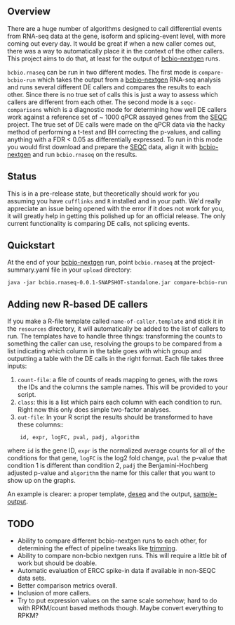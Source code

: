 <head>
    <script type="text/javascript"
            src="http://cdn.mathjax.org/mathjax/latest/MathJax.js?config=TeX-AMS-MML_HTMLorMML">
    </script>
</head>

## Overview

There are a huge number of algorithms designed to call differential
events from RNA-seq data at the gene, isoform and splicing-event
level, with more coming out every day. It would be great if when a new
caller comes out, there was a way to automatically place it in the
context of the other callers. This project aims to do that, at least
for the output of [bcbio-nextgen][bcbio-nextgen] runs.

``bcbio.rnaseq`` can be run in two different modes.  The first mode is
``compare-bcbio-run`` which takes the output from a
[bcbio-nextgen][bcbio-nextgen] RNA-seq analysis and runs several
different DE callers and compares the results to each other. Since
there is no true set of calls this is just a way to assess which
callers are different from each other.  The second mode is a
``seqc-comparisons`` which is a diagnostic mode for determining how
well DE callers work against a reference set of ~ 1000 qPCR assayed
genes from the [SEQC][SEQC] project. The true set of DE calls were
made on the qPCR data via the hacky method of performing a t-test and
BH correcting the p-values, and calling anything with a FDR < 0.05 as
differentially expressed. To run in this mode you would first download
and prepare the [SEQC][SEQC] data, align it with
[bcbio-nextgen][bcbio-nextgen] and run ``bcbio.rnaseq`` on the
results.

## Status
This is in a pre-release state, but theoretically should work for you
assuming you have ``cufflinks`` and ``R`` installed and in your path.
We'd really appreciate an issue being opened with the error if it does
not work for you, it will greatly help in getting this polished up for
an official release. The only current functionality is comparing DE
calls, not splicing events.

## Quickstart

At the end of your [bcbio-nextgen][bcbio-nextgen] run, point
``bcbio.rnaseq`` at the project-summary.yaml file in your
``upload`` directory:

    java -jar bcbio.rnaseq-0.0.1-SNAPSHOT-standalone.jar compare-bcbio-run

## Adding new R-based DE callers

If you make a R-file template called ``name-of-caller.template`` and
stick it in the ``resources`` directory, it will automatically be
added to the list of callers to run. The templates have to handle
three things: transforming the counts to something the caller can use,
resolving the groups to be compared from a list indicating which
column in the table goes with which group and outputting a table with
the DE calls in the right format. Each file takes three inputs:

1. ``count-file``: a file of counts of reads mapping to genes, with
the rows the IDs and the columns the sample names. This will be
provided to your script.
2. ``class``: this is a list which pairs each column with each
   condition to run.  Right now this only does simple two-factor
   analyses.
3. ``out-file``: In your R script the results should be transformed to
   have these columns::

```
    id, expr, logFC, pval, padj, algorithm
```

where ``id`` is the gene ID, ``expr`` is the normalized average counts
for all of the conditions for that gene, ``logFC`` is the log2 fold
change, ``pval`` the p-value that condition 1 is different than
condition 2, ``padj`` the Benjamini-Hochberg adjusted p-value and
``algorithm`` the name for this caller that you want to show up on the
graphs.

An example is clearer: a proper template, [deseq][deseq]
and the output, [sample-output][sample-output].

## TODO

* Ability to compare different bcbio-nextgen runs to each other, for
  determining the effect of pipeline tweaks like [trimming][trimming].
* Ability to compare non-bcbio nextgen runs. This will require a
  little bit of work but should be doable.
* Automatic evaluation of ERCC spike-in data if available in non-SEQC
  data sets.
* Better comparison metrics overall.
* Inclusion of more callers.
* Try to put expression values on the same scale somehow; hard to do
  with RPKM/count based methods though. Maybe convert everything
  to RPKM?

[SEQC]: http://www.ncbi.nlm.nih.gov/geo/query/acc.cgi?acc=GSE49712
[deseq]: https://raw.github.com/roryk/bcbio.rnaseq/master/resources/deseq.template?token=414586__eyJzY29wZSI6IlJhd0Jsb2I6cm9yeWsvYmNiaW8ucm5hc2VxL21hc3Rlci9yZXNvdXJjZXMvZGVzZXEudGVtcGxhdGUiLCJleHBpcmVzIjoxMzg5MDIzNDQ2fQ%3D%3D--280e317fb477c6bbe3aa89e09ec598f46e7847d3
[sample-output]: https://raw.github.com/roryk/bcbio.rnaseq/master/resources/test-analysis/deseq_A_vs_B.tsv?token=414586__eyJzY29wZSI6IlJhd0Jsb2I6cm9yeWsvYmNiaW8ucm5hc2VxL21hc3Rlci9yZXNvdXJjZXMvdGVzdC1hbmFseXNpcy9kZXNlcV9BX3ZzX0IudHN2IiwiZXhwaXJlcyI6MTM4OTAyMzQ5Nn0%3D--f1e0e3f110d49e0ab961426f4d608bd86d195e3d
[trimming]: http://biorxiv.org/content/early/2013/12/23/000422
[bcbio-nextgen]: https://github.com/chapmanb/bcbio-nextgen

